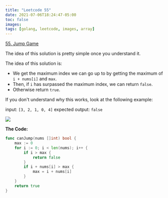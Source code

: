 ```yaml
---
title: "Leetcode 55"
date: 2021-07-06T18:24:47-05:00
toc: false
images:
tags: [golang, leetcode, images, array]
---
```


[55. Jump Game](https://leetcode.com/problems/jump-game/)

The idea of this solution is pretty simple once you understand it.

The idea of this solution is:

* We get the maximum index we can go up to by getting the maximum of `i + nums[i]` and `max`.
* Then, if `i` has surpassed the maximum index, we can return `false`.
* Otherwise return `true`.

If you don't understand why this works, look at the following example:

input: `[3, 2, 1, 0, 4]`
expected output: `false`

![](https://i.imgur.com/jgoKd6Q.jpg)

**The Code:**

``` go
func canJump(nums []int) bool {
    max := 0
    for i := 0; i < len(nums); i++ {
        if i > max {
            return false
        }
        if i + nums[i] > max {
            max = i + nums[i]
        }
    }
    return true
}
```